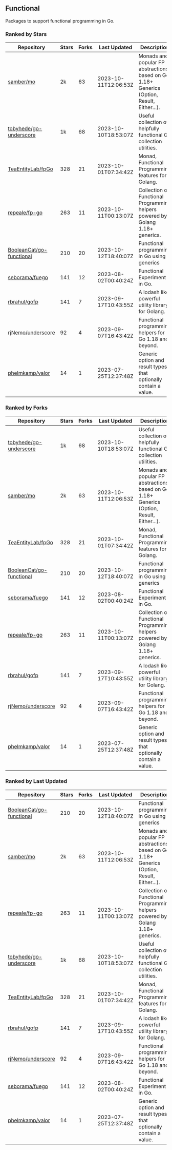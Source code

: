 ## Functional

Packages to support functional programming in Go.

### Ranked by Stars

| Repository | Stars | Forks | Last Updated | Description | 
|------------|-------|-------|--------------|-------------|
| [samber/mo](https://github.com/samber/mo) | 2k | 63 | 2023-10-11T12:06:53Z |  Monads and popular FP abstractions, based on Go 1.18+ Generics (Option, Result, Either...). |
| [tobyhede/go-underscore](https://github.com/tobyhede/go-underscore) | 1k | 68 | 2023-10-10T18:53:07Z |  Useful collection of helpfully functional Go collection utilities. |
| [TeaEntityLab/fpGo](https://github.com/TeaEntityLab/fpGo) | 328 | 21 | 2023-10-01T07:34:42Z |  Monad, Functional Programming features for Golang. |
| [repeale/fp-go](https://github.com/repeale/fp-go) | 263 | 11 | 2023-10-11T00:13:07Z |  Collection of Functional Programming helpers powered by Golang 1.18+ generics. |
| [BooleanCat/go-functional](https://github.com/BooleanCat/go-functional) | 210 | 20 | 2023-10-12T18:40:07Z |  Functional programming in Go using generics |
| [seborama/fuego](https://github.com/seborama/fuego) | 141 | 12 | 2023-08-02T00:40:24Z |  Functional Experiment in Go. |
| [rbrahul/gofp](https://github.com/rbrahul/gofp) | 141 | 7 | 2023-09-17T10:43:55Z |  A lodash like powerful utility library for Golang. |
| [rjNemo/underscore](https://github.com/rjNemo/underscore) | 92 | 4 | 2023-09-07T16:43:42Z |  Functional programming helpers for Go 1.18 and beyond. |
| [phelmkamp/valor](https://github.com/phelmkamp/valor) | 14 | 1 | 2023-07-25T12:37:48Z |  Generic option and result types that optionally contain a value. |

### Ranked by Forks

| Repository | Stars | Forks | Last Updated | Description | 
|------------|-------|-------|--------------|-------------|
| [tobyhede/go-underscore](https://github.com/tobyhede/go-underscore) | 1k | 68 | 2023-10-10T18:53:07Z |  Useful collection of helpfully functional Go collection utilities. |
| [samber/mo](https://github.com/samber/mo) | 2k | 63 | 2023-10-11T12:06:53Z |  Monads and popular FP abstractions, based on Go 1.18+ Generics (Option, Result, Either...). |
| [TeaEntityLab/fpGo](https://github.com/TeaEntityLab/fpGo) | 328 | 21 | 2023-10-01T07:34:42Z |  Monad, Functional Programming features for Golang. |
| [BooleanCat/go-functional](https://github.com/BooleanCat/go-functional) | 210 | 20 | 2023-10-12T18:40:07Z |  Functional programming in Go using generics |
| [seborama/fuego](https://github.com/seborama/fuego) | 141 | 12 | 2023-08-02T00:40:24Z |  Functional Experiment in Go. |
| [repeale/fp-go](https://github.com/repeale/fp-go) | 263 | 11 | 2023-10-11T00:13:07Z |  Collection of Functional Programming helpers powered by Golang 1.18+ generics. |
| [rbrahul/gofp](https://github.com/rbrahul/gofp) | 141 | 7 | 2023-09-17T10:43:55Z |  A lodash like powerful utility library for Golang. |
| [rjNemo/underscore](https://github.com/rjNemo/underscore) | 92 | 4 | 2023-09-07T16:43:42Z |  Functional programming helpers for Go 1.18 and beyond. |
| [phelmkamp/valor](https://github.com/phelmkamp/valor) | 14 | 1 | 2023-07-25T12:37:48Z |  Generic option and result types that optionally contain a value. |

### Ranked by Last Updated

| Repository | Stars | Forks | Last Updated | Description | 
|------------|-------|-------|--------------|-------------|
| [BooleanCat/go-functional](https://github.com/BooleanCat/go-functional) | 210 | 20 | 2023-10-12T18:40:07Z |  Functional programming in Go using generics |
| [samber/mo](https://github.com/samber/mo) | 2k | 63 | 2023-10-11T12:06:53Z |  Monads and popular FP abstractions, based on Go 1.18+ Generics (Option, Result, Either...). |
| [repeale/fp-go](https://github.com/repeale/fp-go) | 263 | 11 | 2023-10-11T00:13:07Z |  Collection of Functional Programming helpers powered by Golang 1.18+ generics. |
| [tobyhede/go-underscore](https://github.com/tobyhede/go-underscore) | 1k | 68 | 2023-10-10T18:53:07Z |  Useful collection of helpfully functional Go collection utilities. |
| [TeaEntityLab/fpGo](https://github.com/TeaEntityLab/fpGo) | 328 | 21 | 2023-10-01T07:34:42Z |  Monad, Functional Programming features for Golang. |
| [rbrahul/gofp](https://github.com/rbrahul/gofp) | 141 | 7 | 2023-09-17T10:43:55Z |  A lodash like powerful utility library for Golang. |
| [rjNemo/underscore](https://github.com/rjNemo/underscore) | 92 | 4 | 2023-09-07T16:43:42Z |  Functional programming helpers for Go 1.18 and beyond. |
| [seborama/fuego](https://github.com/seborama/fuego) | 141 | 12 | 2023-08-02T00:40:24Z |  Functional Experiment in Go. |
| [phelmkamp/valor](https://github.com/phelmkamp/valor) | 14 | 1 | 2023-07-25T12:37:48Z |  Generic option and result types that optionally contain a value. |

